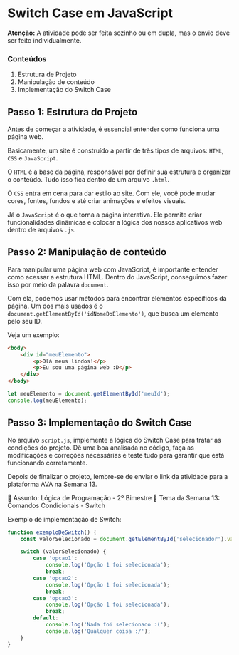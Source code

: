 # Switch Case em JavaScript
**Atenção:** A atividade pode ser feita sozinho ou em dupla, mas o envio deve ser feito individualmente.

### Conteúdos
1. Estrutura de Projeto
2. Manipulação de conteúdo
3. Implementação do Switch Case

## Passo 1: Estrutura do Projeto
Antes de começar a atividade, é essencial entender como funciona uma página web.

Basicamente, um site é construído a partir de três tipos de arquivos: ``HTML``, ``CSS`` e ``JavaScript``.

O ``HTML`` é a base da página, responsável por definir sua estrutura e organizar o conteúdo. Tudo isso fica dentro de um arquivo ``.html``.

O ``CSS`` entra em cena para dar estilo ao site. Com ele, você pode mudar cores, fontes, fundos e até criar animações e efeitos visuais.

Já o ``JavaScript`` é o que torna a página interativa. Ele permite criar funcionalidades dinâmicas e colocar a lógica dos nossos aplicativos web dentro de arquivos ``.js``.

## Passo 2: Manipulação de conteúdo
Para manipular uma página web com JavaScript, é importante entender como acessar a estrutura HTML. Dentro do JavaScript, conseguimos fazer isso por meio da palavra ``document``.

Com ela, podemos usar métodos para encontrar elementos específicos da página. Um dos mais usados é o ``document.getElementById('idNomeDoElemento')``, que busca um elemento pelo seu ID.

Veja um exemplo:  
```HTML
<body>
    <div id="meuElemento">
        <p>Olá meus lindos!</p>
        <p>Eu sou uma página web :D</p>
    </div>
</body>
```

```JavaScript
let meuElemento = document.getElementById('meuId');
console.log(meuElemento);
```

## Passo 3: Implementação do Switch Case
No arquivo ``script.js``, implemente a lógica do Switch Case para tratar as condições do projeto. Dê uma boa analisada no código, faça as modificações e correções necessárias e teste tudo para garantir que está funcionando corretamente.

Depois de finalizar o projeto, lembre-se de enviar o link da atividade para a plataforma AVA na Semana 13.

📌 Assunto: Lógica de Programação - 2º Bimestre 🔹 Tema da Semana 13: Comandos Condicionais - Switch

Exemplo de implementação de Switch:

```JavaScript
function exemploDeSwitch() {
    const valorSelecionado = document.getElementById('selecionador').valor;

    switch (valorSelecionado) {
        case 'opcao1':
            console.log('Opção 1 foi selecionada');
            break;
        case 'opcao2':
            console.log('Opção 1 foi selecionada');
            break;
        case 'opcao3':
            console.log('Opção 1 foi selecionada');
            break;
        default:
            console.log('Nada foi selecionado :(');
            console.log('Qualquer coisa :/');
    }
}
```